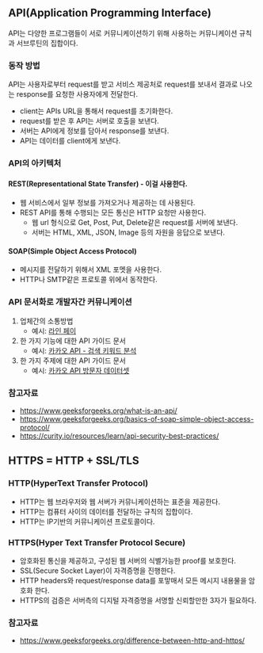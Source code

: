 ## API(Application Programming Interface)
API는 다양한 프로그램들이 서로 커뮤니케이션하기 위해 사용하는 커뮤니케이션 규칙과 서브루틴의 집합이다.
### 동작 방법
API는 사용자로부터 request를 받고 서비스 제공처로 request를 보내서 결과로 나오는 response를 요청한 사용자에게 전달한다.
- client는 APIs URL을 통해서 request를 초기화한다.
- request를 받은 후 API는 서버로 호출을 보낸다.
- 서버는 API에게 정보를 담아서 response를 보낸다.
- API는 데이터를 client에게 보낸다.
### API의 아키텍처

#### REST(Representational State Transfer) - 이걸 사용한다.
- 웹 서비스에서 일부 정보를 가져오거나 제공하는 데 사용된다.
- REST API를 통해 수행되는 모든 통신은 HTTP 요청만 사용한다.
   - 웹 url 형식으로 Get, Post, Put, Delete같은 request를 서버에 보낸다.
   - 서버는 HTML, XML, JSON, Image 등의 자원을 응답으로 보낸다.
#### SOAP(Simple Object Access Protocol)
- 메시지를 전달하기 위해서 XML 포멧을 사용한다.
- HTTP나 SMTP같은 프로토콜 위에서 동작한다.


### API 문서화로 개발자간 커뮤니케이션
1. 업체간의 소통방법
   - 예시: [라인 페이](https://pay.line.me/file/guidebook/technicallinking/LINE_Pay_Technical_Linking_Guide_for_Normal_Merchant_v1.0.1_ko.pdf)
2. 한 가지 기능에 대한 API 가이드 문서
   - 예시: [카카오 API - 검색 키워드 분석](https://file.notion.so/f/f/d05b93ff-ccfc-4cfa-b06c-24e3ff5413c9/8380ec34-0930-4617-841a-160c724cc56d/kakaoAPI_____(1).pdf?id=539595d9-ef31-4194-a74e-3ebae64e1534&table=block&spaceId=d05b93ff-ccfc-4cfa-b06c-24e3ff5413c9&expirationTimestamp=1720857600000&signature=acrs0r05wiOuqJAYYoaHEGru7rC0uaPAHotiZlE_roU&downloadName=kakaoAPI_%EC%B0%B8%EA%B3%A0%EB%AC%B8%EC%84%9C_%EA%B4%80%EC%8B%AC+%ED%82%A4%EC%9B%8C%EB%93%9C+%EB%B6%84%EC%84%9D+%281%29.pdf)
3. 한 가지 주제에 대한 API 가이드 문서
   - 예시: [카카오 API 방문자 데이터셋](https://file.notion.so/f/f/d05b93ff-ccfc-4cfa-b06c-24e3ff5413c9/2aa0bc9c-f5cd-412a-b04b-3d28231b12a9/kakaoAPI____API_(1).pdf?id=f8d60ea1-0e44-4090-ae8a-71a812573378&table=block&spaceId=d05b93ff-ccfc-4cfa-b06c-24e3ff5413c9&expirationTimestamp=1720864800000&signature=67wX8ISdNxZidpeAJRELWKXZtlQ7ZO3SEpY7_Rmv0NQ&downloadName=kakaoAPI_%EC%B0%B8%EA%B3%A0%EB%AC%B8%EC%84%9C_%EB%B0%A9%EB%AC%B8%EC%9E%90+%EB%8D%B0%EC%9D%B4%ED%84%B0+API+%281%29.pdf)

### 참고자료
- https://www.geeksforgeeks.org/what-is-an-api/
- https://www.geeksforgeeks.org/basics-of-soap-simple-object-access-protocol/
- https://curity.io/resources/learn/api-security-best-practices/

## HTTPS = HTTP + SSL/TLS
### HTTP(HyperText Transfer Protocol)
- HTTP는 웹 브라우저와 웹 서버가 커뮤니케이션하는 표준을 제공한다.
- HTTP는 컴퓨터 사이의 데이터를 전달하는 규칙의 집합이다.
- HTTP는 IP기반의 커뮤니케이션 프로토콜이다.

### HTTPS(Hyper Text Transfer Protocol Secure)
- 암호화된 통신을 제공하고, 구성된 웹 서버의 식별가능한 proof를 보호한다.
- SSL(Secure Socket Layer)이 자격증명을 진행한다.
- HTTP headers와 request/response data를 포맣매서 모든 메시지 내용물을 암호화 한다. 
- HTTPS의 검증은 서버측의 디지털 자격증명을 서명할 신뢰할만한 3자가 필요하다.

### 참고자료
- https://www.geeksforgeeks.org/difference-between-http-and-https/